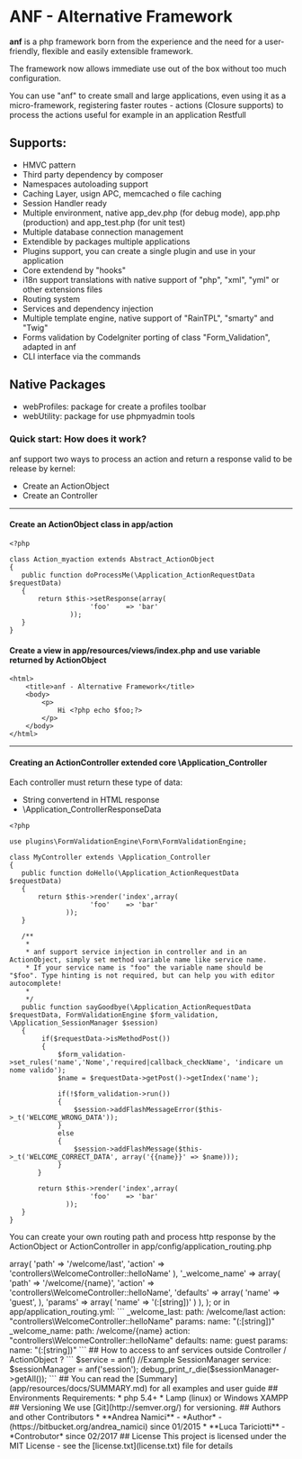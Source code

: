 # ANF - Alternative Framework #

**anf** is a php framework born from the experience and the need for a user-friendly, flexible and easily extensible framework.

The framework now allows immediate use out of the box without too much configuration.

You can use "anf" to create small and large applications, even using it as a micro-framework, registering faster routes - actions (Closure supports) to process the 
actions useful for example in an application Restfull

## Supports: ##

* HMVC pattern
* Third party dependency by composer
* Namespaces autoloading support
* Caching Layer, usign APC, memcached o file caching
* Session Handler ready
* Multiple environment, native app_dev.php (for debug mode), app.php (production) and app_test.php (for unit test)
* Multiple database connection management
* Extendible by packages multiple applications
* Plugins support, you can create a single plugin and use in your application
* Core extendend by "hooks"
* i18n support translations with native support of "php", "xml", "yml" or other extensions files
* Routing system
* Services and dependency injection
* Multiple template engine, native support of "RainTPL", "smarty" and "Twig"
* Forms validation by CodeIgniter porting of class "Form_Validation", adapted in anf
* CLI interface via the commands

## Native Packages ##

* webProfiles: package for create a profiles toolbar 
* webUtility: package for use phpmyadmin tools

### Quick start: How does it work?

anf support two ways to process an action and return a response valid to be release by kernel:

* Create an ActionObject
* Create an Controller

____________________________________________________
#### Create an ActionObject class in app/action

```
<?php

class Action_myaction extends Abstract_ActionObject
{
   public function doProcessMe(\Application_ActionRequestData $requestData)
   {
       return $this->setResponse(array(
                    'foo'    => 'bar'
               ));         
   }
}
```

#### Create a view in app/resources/views/index.php and use variable returned by ActionObject

```
<html>
    <title>anf - Alternative Framework</title>    
    <body>
        <p>
            Hi <?php echo $foo;?>
        </p>
    </body>
</html>
```

____________________________________________________
#### Creating an ActionController extended core \Application_Controller

Each controller must return these type of data:

* String convertend in HTML response
* \Application_ControllerResponseData

```
<?php

use plugins\FormValidationEngine\Form\FormValidationEngine;

class MyController extends \Application_Controller
{
   public function doHello(\Application_ActionRequestData $requestData)
   {
       return $this->render('index',array(
                    'foo'    => 'bar'
              ));         
   }

   /**
    *
    * anf support service injection in controller and in an ActionObject, simply set method variable name like service name.
    * If your service name is "foo" the variable name should be "$foo". Type hinting is not required, but can help you with editor autocomplete!
    *
    */
   public function sayGoodbye(\Application_ActionRequestData $requestData, FormValidationEngine $form_validation, \Application_SessionManager $session)
   {
        if($requestData->isMethodPost())        
        {   
            $form_validation->set_rules('name','Nome','required|callback_checkName', 'indicare un nome valido');
            $name = $requestData->getPost()->getIndex('name');
            
            if(!$form_validation->run())
            {
                $session->addFlashMessageError($this->_t('WELCOME_WRONG_DATA'));
            }               
            else
            {
                $session->addFlashMessage($this->_t('WELCOME_CORRECT_DATA', array('{{name}}' => $name)));
            }            
       }

       return $this->render('index',array(
                    'foo'    => 'bar'
              ));         
   } 
}
```

You can create your own routing path and process http response by the ActionObject or ActionController in app/config/application_routing.php

<?php

return array(
 
    '_welcome_last' => array(
        'path'      => '/welcome/last',
        'action'    => 'controllers\WelcomeController::helloName'
    ),
        
    '_welcome_name' => array(
        'path'      => '/welcome/{name}',
        'action'    => 'controllers\WelcomeController::helloName',
        'defaults'  => array(
            'name' => 'guest',
        ),
        'params'    => array(
            'name' => '(:[string])'
        )
    ),
    
    
);

or in app/application_routing.yml:

```

_welcome_last: 
        path: /welcome/last
        action: "controllers\WelcomeController::helloName"
        params:
            name: "(:[string])"

_welcome_name: 
        path: /welcome/{name}
        action: "controllers\WelcomeController::helloName"
        defaults:
            name: guest
        params:
            name: "(:[string])"
```

## How to access to anf services outside Controller / ActionObject ?

```

$service = anf(<service_name>)

//Example SessionManager service:

$sessionManager = anf('session');

debug_print_r_die($sessionManager->getAll());

```


## You can read the [Summary](app/resources/docs/SUMMARY.md) for all examples and user guide


## Environments Requirements:

* php 5.4+
* Lamp (linux) or Windows XAMPP

## Versioning

We use [Git](http://semver.org/) for versioning. 

## Authors and other Contributors

* **Andrea Namici** - *Author* - (https://bitbucket.org/andrea_namici) since 01/2015
* **Luca Tariciotti** - *Controbutor* since 02/2017

## License

This project is licensed under the MIT License - see the [license.txt](license.txt) file for details